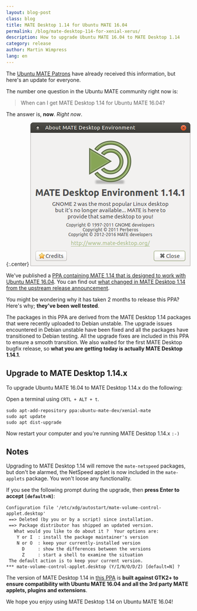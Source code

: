 ```yaml
---
layout: blog-post
class: blog
title: MATE Desktop 1.14 for Ubuntu MATE 16.04
permalink: /blog/mate-desktop-114-for-xenial-xerus/
description: How to upgrade Ubuntu MATE 16.04 to MATE Desktop 1.14
category: release
author: Martin Wimpress
lang: en
---
```


The [Ubuntu MATE Patrons](https://www.patreon.com/ubuntu_mate) have already
received this information, but here's an update for everyone.

The number one question in the Ubuntu MATE community right now is:

> When can I get MATE Desktop 1.14 for Ubuntu MATE 16.04?

The answer is, **now**. *Right now*.

{:.center}
![About MATE Desktop 1.14](/images/blog/MATE114.png)

We've published a [PPA containing MATE 1.14 that is
designed to work with Ubuntu MATE 16.04](https://launchpad.net/~ubuntu-mate-dev/+archive/ubuntu/xenial-mate).
You can find out [what changed in MATE Desktop 1.14 from the upstream release announcement](http://mate-desktop.org/blog/2016-04-08-mate-1-14-released/).

You might be wondering why it has taken 2 months to release this PPA? Here's
why; **they've been well tested**.

The packages in this PPA are derived from the MATE Desktop 1.14 packages that
were recently uploaded to Debian unstable. The upgrade issues encountered in
Debian unstable have been fixed and all the packages have transitioned to
Debian testing. All the upgrade fixes are included in this PPA to ensure a
smooth transition. We also waited for the first MATE Desktop bugfix release, so
**what you are getting today is actually MATE Desktop 1.14.1**.

## Upgrade to MATE Desktop 1.14.x

To upgrade Ubuntu MATE 16.04 to MATE Desktop 1.14.x do the following:

Open a terminal using `CRTL + ALT + t`.

    sudo apt-add-repository ppa:ubuntu-mate-dev/xenial-mate
    sudo apt update
    sudo apt dist-upgrade

Now restart your computer and you're running MATE Desktop 1.14.x `:-)`

## Notes

Upgrading to MATE Desktop 1.14 will remove the `mate-netspeed` packages, but
don't be alarmed, the NetSpeed applet is now included in the `mate-applets`
package. You won't loose any functionality.

If you see the following prompt during the upgrade, then **press Enter to accept `[default=N]`**:

    Configuration file '/etc/xdg/autostart/mate-volume-control-applet.desktop'
     ==> Deleted (by you or by a script) since installation.
     ==> Package distributor has shipped an updated version.
       What would you like to do about it ?  Your options are:
        Y or I  : install the package maintainer's version
        N or O  : keep your currently-installed version
          D     : show the differences between the versions
          Z     : start a shell to examine the situation
     The default action is to keep your current version.
    *** mate-volume-control-applet.desktop (Y/I/N/O/D/Z) [default=N] ?

The version of MATE Desktop 1.14 in [this PPA](https://launchpad.net/~ubuntu-mate-dev/+archive/ubuntu/xenial-mate)
is  **built against GTK2+ to ensure compatibility with Ubuntu MATE 16.04
and all the 3rd party MATE applets, plugins and extensions**.


We hope you enjoy using MATE Desktop 1.14 on Ubuntu MATE 16.04!
